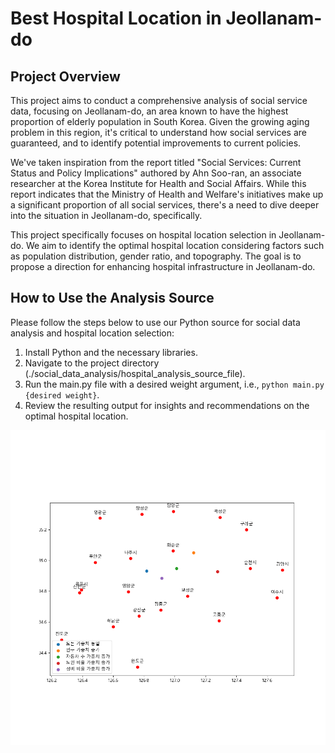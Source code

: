 # Best Hospital Location in Jeollanam-do 

## Project Overview

This project aims to conduct a comprehensive analysis of social service data, focusing on Jeollanam-do, an area known to have the highest proportion of elderly population in South Korea. Given the growing aging problem in this region, it's critical to understand how social services are guaranteed, and to identify potential improvements to current policies.

We've taken inspiration from the report titled "Social Services: Current Status and Policy Implications" authored by Ahn Soo-ran, an associate researcher at the Korea Institute for Health and Social Affairs. While this report indicates that the Ministry of Health and Welfare's initiatives make up a significant proportion of all social services, there's a need to dive deeper into the situation in Jeollanam-do, specifically.

This project specifically focuses on hospital location selection in Jeollanam-do. We aim to identify the optimal hospital location considering factors such as population distribution, gender ratio, and topography. The goal is to propose a direction for enhancing hospital infrastructure in Jeollanam-do.

## How to Use the Analysis Source

Please follow the steps below to use our Python source for social data analysis and hospital location selection:

1. Install Python and the necessary libraries.
2. Navigate to the project directory (./social_data_analysis/hospital_analysis_source_file).
3. Run the main.py file with a desired weight argument, i.e., `python main.py {desired weight}`.
4. Review the resulting output for insights and recommendations on the optimal hospital location.

![Weight: 25](./src/Figure_1.png)